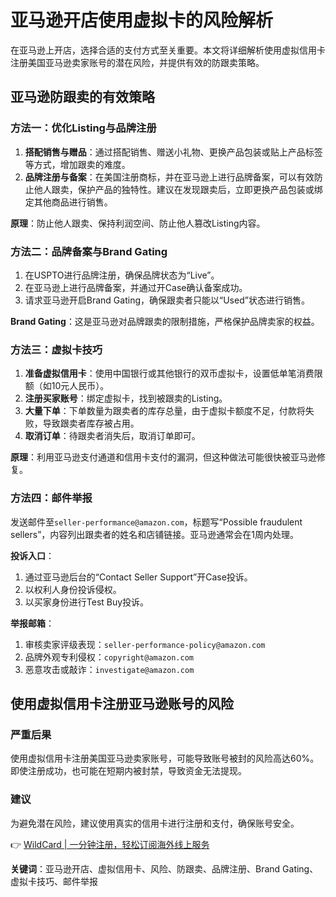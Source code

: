 # 亚马逊开店使用虚拟卡的风险解析

在亚马逊上开店，选择合适的支付方式至关重要。本文将详细解析使用虚拟信用卡注册美国亚马逊卖家账号的潜在风险，并提供有效的防跟卖策略。

## 亚马逊防跟卖的有效策略

### 方法一：优化Listing与品牌注册

1. **搭配销售与赠品**：通过搭配销售、赠送小礼物、更换产品包装或贴上产品标签等方式，增加跟卖的难度。
2. **品牌注册与备案**：在美国注册商标，并在亚马逊上进行品牌备案，可以有效防止他人跟卖，保护产品的独特性。建议在发现跟卖后，立即更换产品包装或绑定其他商品进行销售。

**原理**：防止他人跟卖、保持利润空间、防止他人篡改Listing内容。

### 方法二：品牌备案与Brand Gating

1. 在USPTO进行品牌注册，确保品牌状态为“Live”。
2. 在亚马逊上进行品牌备案，并通过开Case确认备案成功。
3. 请求亚马逊开启Brand Gating，确保跟卖者只能以“Used”状态进行销售。

**Brand Gating**：这是亚马逊对品牌跟卖的限制措施，严格保护品牌卖家的权益。

### 方法三：虚拟卡技巧

1. **准备虚拟信用卡**：使用中国银行或其他银行的双币虚拟卡，设置低单笔消费限额（如10元人民币）。
2. **注册买家账号**：绑定虚拟卡，找到被跟卖的Listing。
3. **大量下单**：下单数量为跟卖者的库存总量，由于虚拟卡额度不足，付款将失败，导致跟卖者库存被占用。
4. **取消订单**：待跟卖者消失后，取消订单即可。

**原理**：利用亚马逊支付通道和信用卡支付的漏洞，但这种做法可能很快被亚马逊修复。

### 方法四：邮件举报

发送邮件至`seller-performance@amazon.com`，标题写“Possible fraudulent sellers”，内容列出跟卖者的姓名和店铺链接。亚马逊通常会在1周内处理。

**投诉入口**：
1. 通过亚马逊后台的“Contact Seller Support”开Case投诉。
2. 以权利人身份投诉侵权。
3. 以买家身份进行Test Buy投诉。

**举报邮箱**：
1. 审核卖家评级表现：`seller-performance-policy@amazon.com`
2. 品牌外观专利侵权：`copyright@amazon.com`
3. 恶意攻击或敲诈：`investigate@amazon.com`

## 使用虚拟信用卡注册亚马逊账号的风险

### 严重后果

使用虚拟信用卡注册美国亚马逊卖家账号，可能导致账号被封的风险高达60%。即使注册成功，也可能在短期内被封禁，导致资金无法提现。

### 建议

为避免潜在风险，建议使用真实的信用卡进行注册和支付，确保账号安全。

👉 [WildCard | 一分钟注册，轻松订阅海外线上服务](https://bbtdd.com/WildCard)



**关键词**：亚马逊开店、虚拟信用卡、风险、防跟卖、品牌注册、Brand Gating、虚拟卡技巧、邮件举报